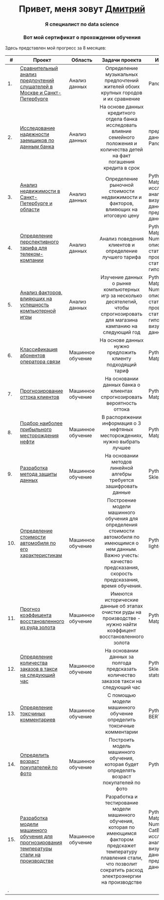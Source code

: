 <h1 align="center">Привет, меня зовут <a href="https://github.com/DemDim10" target="_blank">Дмитрий</a> 
<h3 align="center">Я специалист по data science</h3>
<h3 align="center">Вот мой сертификат о прохождении обучения</h3>
    
Здесь представлен мой прогресс за 8 месяцев:
    
|  #| Проект        |Область|Задачи проекта          | Инструменты |
|---|---------------|-------|:-----------------------:|-------------| 
| 1.|<a href="https://github.com/DemDim10/Portfolio/blob/main/music_taste_analysis/yandex_music.ipynb" target="_blank"> Сравнительный анализ предпочтений слушателей в Москве и Санкт-Петербурге|Анализ данных|Определение музыкальных предпочтений жителей обоих крупных городов и их сравнение|Pandas, Python|
| 2.|<a href="https://github.com/DemDim10/Portfolio/tree/main/credit_debt_project" target="_blank"> Исследование надежности заемщиков по данным банка|Анализ данных|На основе данных кредитного отдела банка исследовать влияние семейного положения и количества детей на факт погашения кредита в срок|предобработка данных, Python, Pandas|     
| 3.| <a href="https://github.com/DemDim10/Portfolio/blob/main/realestate_project/real_estate.ipynb" target="_blank"> Анализ недвижимости в Санкт-Петербурге и области|Анализ данных| Определение рыночной стоимости недвижимости и факторов, влияющих на итоговую цену|Python, Pandas, Matplotlib, исследовательский анализ данных, визуализация данных, предобработка данных|    
| 4.| <a href="https://github.com/DemDim10/Portfolio/blob/main/megaline_project/megaline_analysis.ipynb" target="_blank"> Определение перспективного тарифа для телеком-компании|Анализ данных|Анализ поведения клиентов и определение лучшего тарифа|Python, Pandas, Matplotlib, Seaborn, NumPy, SciPy, описательная статистика, проверка статистических гипотез|
| 5.| <a href="https://github.com/DemDim10/Portfolio/blob/main/games_project/Computer_games.ipynb" target="_blank"> Анализ факторов, влияющих на успешность компьютерной игры|Анализ данных|Изучение данных о рынке компьютерных игр за несколько десятелетий, чтобы спрогнозировать для магазина кампанию на следующий год|Python, Pandas, Matplotlib, Seaborn, NumPy, SciPy, описательная статистика, проверка статистических гипотез, визуализация данных|
| 6.|<a href="https://github.com/DemDim10/Portfolio/tree/main/megaline_model_project" target="_blank"> Классификация абонентов оператора связи|Машинное обучение|На основе данных нужно предложить клиенту подходящий тариф|Python, Pandas, Matplotlib, Sklearn| 
| 7.|<a href="https://github.com/DemDim10/Portfolio/blob/main/client_churn_model/churn_model.ipynb" target="_blank"> Прогнозирование оттока клиентов|Машинное обучение|На основании данных банка о клиентах спрогнозировать вероятность оттока|Python, Pandas, Matplotlib, Sklearn| 
| 8.|<a href="https://github.com/DemDim10/Portfolio/tree/main/oil_project" target="_blank"> Подбор наиболее прибыльного месторождения нефти|Машинное обучение|В распоряжении информация о 3 нефтяных месторождениях, нужно выбрать лучшее|Python, Pandas, Matplotlib, Sklearn|
| 9.|<a href="https://github.com/DemDim10/Portfolio/tree/main/insurance_project" target="_blank"> Разработка метода защиты данных|Машинное обучение|На основании методов линейной алгебры требуется зашифровать данные|Python, NumPy, Sklearn| 
| 10.|<a href="https://github.com/DemDim10/Portfolio/blob/main/Car_cost_project/car_model.ipynb" target="_blank"> Определение стоимости автомобиля по его характеристикам|Машинное обучение| Построение модели машинного обучения для определения стоимости автомобиля по имеющимся о нем данным. Важно учесть: качество предсказания, скорость предсказания, время обучения.|Python, Pandas, lightgbm|
| 11.|<a href="https://github.com/DemDim10/Portfolio/tree/main/gold_recovery_project" target="_blank"> Прогноз коэффицента восстановленного из руда золота|Машинное обучение|Имеются исторические данные об этапах очистки руды на производстве - нужно найти коэффицент восстановленного золота|Python, Pandas, Matplotlib, Sklearn|        
| 12.|<a href="https://github.com/DemDim10/Portfolio/tree/main/taxi_prediction_project" target="_blank"> Определение количества заказов в такси на следующий час|Машинное обучение|На основании данных за полгода предсказать количество заказов такси на следующий час|Python, Pandas, Sklearn, statsmodels| 
| 13.|<a href="https://github.com/DemDim10/Portfolio/blob/main/wiki_project/wiki_model.ipynb" target="_blank"> Определение токсчиных комментариев|Машинное обучение|С помощью модели машинного обучение определить токсичные комментарии|Python, Pandas, BERT, nltk, tf-idf| 
| 14.|<a href="https://github.com/DemDim10/Portfolio/blob/main/cv_regression_project/cv_model.ipynb" target="_blank"> Определить возраст покупателей по фото|Машинное обучение|Построить модель машинного обучения, которая будет определять возраст покупателей по фото|Python, Keras|         
| 15.|<a href="https://github.com/DemDim10/Portfolio/blob/main/steel_project/steel_model.ipynb" target="_blank">  Разработка модели машинного обучения для прогнозирования температуры стали на производстве|Машинное обучение|Разработка и тестирование модели машинного обучения, которая по имеющимся фактором предскажет температуру плавления стали, что позволит сократить расход электроэнергии на производстве| Python, Pandas, Matplotlib, Seaborn, NumPy, SKlearn, CatBoost, исследовательский анализ данных, визуализация данных, предобработка данных|      
|  .|<a href="" target="_blank">||| 
